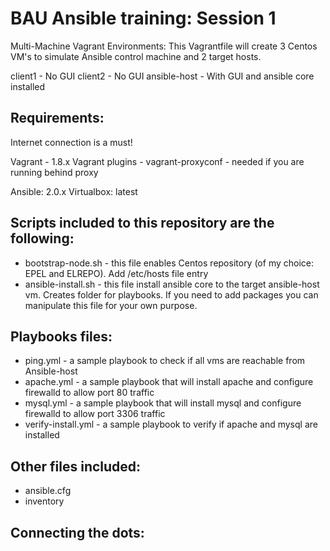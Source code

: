 # BAU Ansible training: Session 1

Multi-Machine Vagrant Environments:
This Vagrantfile will create 3 Centos VM's to simulate Ansible control machine and 2 target hosts. 

client1 - No GUI
client2 - No GUI
ansible-host - With GUI and ansible core installed


## Requirements:

Internet connection is a must!

Vagrant - 1.8.x
Vagrant plugins - vagrant-proxyconf - needed if you are running behind proxy

Ansible: 2.0.x
Virtualbox: latest

## Scripts included to this repository are the following:
- bootstrap-node.sh - this file enables Centos repository (of my choice: EPEL and ELREPO). Add /etc/hosts file entry
- ansible-install.sh - this file install ansible core to the target ansible-host vm. Creates folder for playbooks. If you need to add packages you can manipulate this file for your own purpose.

## Playbooks files:
- ping.yml - a sample playbook to check if all vms are reachable from Ansible-host
- apache.yml - a sample playbook that will install apache and configure firewalld to allow port 80 traffic
- mysql.yml - a sample playbook that will install mysql and configure firewalld to allow port 3306 traffic
- verify-install.yml - a sample playbook to verify if apache and mysql are installed

## Other files included:
- ansible.cfg
- inventory

## Connecting the dots:


